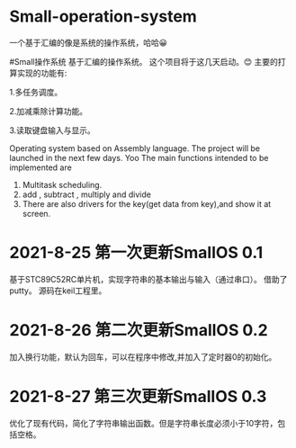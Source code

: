 # Small-operation-system
一个基于汇编的像是系统的操作系统，哈哈😀

#Small操作系统
基于汇编的操作系统。
这个项目将于这几天启动。😊
主要的打算实现的功能有:

1.多任务调度。

2.加减乘除计算功能。

3.读取键盘输入与显示。

Operating system based on Assembly language.
The project will be launched in the next few days. Yoo
The main functions intended to be implemented are
1. Multitask scheduling.
2. add , subtract , multiply and divide
3. There are also drivers for the key(get data from key),and show it at screen.

# 2021-8-25  第一次更新SmallOS 0.1
基于STC89C52RC单片机，实现字符串的基本输出与输入（通过串口）。
借助了putty。
源码在keil工程里。

# 2021-8-26 第二次更新SmallOS 0.2
加入换行功能，默认为回车，可以在程序中修改,并加入了定时器0的初始化。

# 2021-8-27 第三次更新SmallOS 0.3
优化了现有代码，简化了字符串输出函数。但是字符串长度必须小于10字符，包括空格。
